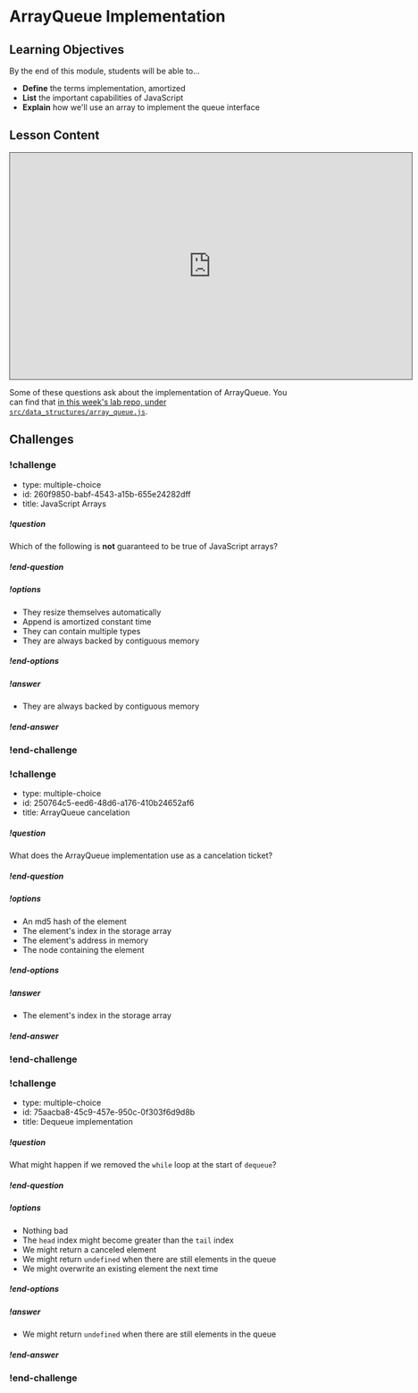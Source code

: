 # ArrayQueue Implementation

## Learning Objectives

By the end of this module, students will be able to...

- **Define** the terms implementation, amortized
- **List** the important capabilities of JavaScript
- **Explain** how we'll use an array to implement the queue interface

## Lesson Content

<iframe src="https://adaacademy.hosted.panopto.com/Panopto/Pages/Embed.aspx?id=4bf8f2de-ca77-4244-bf71-abb4004fc218&autoplay=false&offerviewer=true&showtitle=true&showbrand=false&start=0&interactivity=all" width=720 height=405 style="border: 1px solid #464646;" allowfullscreen allow="autoplay"></iframe>

Some of these questions ask about the implementation of ArrayQueue. You can find that [in this week's lab repo, under `src/data_structures/array_queue.js`](https://github.com/Lovelace-Learning-Labs/ads-linear-data-structures/blob/master/src/data_structures/array_queue.js).

## Challenges

<!-- >>>>>>>>>>>>>>>>>>>>>> BEGIN CHALLENGE >>>>>>>>>>>>>>>>>>>>>> -->
<!-- Replace everything in square brackets [] and remove brackets  -->

### !challenge

* type: multiple-choice
* id: 260f9850-babf-4543-a15b-655e24282dff
* title: JavaScript Arrays
<!-- * points: [1] (optional, the number of points for scoring as a checkpoint) -->
<!-- * topics: [python, pandas] (optional the topics for analyzing points) -->

##### !question

Which of the following is **not** guaranteed to be true of JavaScript arrays?

##### !end-question

##### !options

* They resize themselves automatically
* Append is amortized constant time
* They can contain multiple types
* They are always backed by contiguous memory

##### !end-options

##### !answer

* They are always backed by contiguous memory

##### !end-answer

<!-- other optional sections -->
<!-- !hint - !end-hint (markdown, users can see after a failed attempt) -->
<!-- !rubric - !end-rubric (markdown, instructors can see while scoring a checkpoint) -->
<!-- !explanation - !end-explanation (markdown, students can see after answering correctly) -->

### !end-challenge

<!-- ======================= END CHALLENGE ======================= -->
<!-- >>>>>>>>>>>>>>>>>>>>>> BEGIN CHALLENGE >>>>>>>>>>>>>>>>>>>>>> -->
<!-- Replace everything in square brackets [] and remove brackets  -->

### !challenge

* type: multiple-choice
* id: 250764c5-eed6-48d6-a176-410b24652af6
* title: ArrayQueue cancelation
<!-- * points: [1] (optional, the number of points for scoring as a checkpoint) -->
<!-- * topics: [python, pandas] (optional the topics for analyzing points) -->

##### !question

What does the ArrayQueue implementation use as a cancelation ticket?

##### !end-question

##### !options

* An md5 hash of the element
* The element's index in the storage array
* The element's address in memory
* The node containing the element

##### !end-options

##### !answer

* The element's index in the storage array

##### !end-answer

<!-- other optional sections -->
<!-- !hint - !end-hint (markdown, users can see after a failed attempt) -->
<!-- !rubric - !end-rubric (markdown, instructors can see while scoring a checkpoint) -->
<!-- !explanation - !end-explanation (markdown, students can see after answering correctly) -->

### !end-challenge

<!-- ======================= END CHALLENGE ======================= -->
<!-- >>>>>>>>>>>>>>>>>>>>>> BEGIN CHALLENGE >>>>>>>>>>>>>>>>>>>>>> -->
<!-- Replace everything in square brackets [] and remove brackets  -->

### !challenge

* type: multiple-choice
* id: 75aacba8-45c9-457e-950c-0f303f6d9d8b
* title: Dequeue implementation
<!-- * points: [1] (optional, the number of points for scoring as a checkpoint) -->
<!-- * topics: [python, pandas] (optional the topics for analyzing points) -->

##### !question

What might happen if we removed the `while` loop at the start of `dequeue`?

##### !end-question

##### !options

* Nothing bad
* The `head` index might become greater than the `tail` index
* We might return a canceled element
* We might return `undefined` when there are still elements in the queue
* We might overwrite an existing element the next time

##### !end-options

##### !answer

* We might return `undefined` when there are still elements in the queue

##### !end-answer

<!-- other optional sections -->
<!-- !hint - !end-hint (markdown, users can see after a failed attempt) -->
<!-- !rubric - !end-rubric (markdown, instructors can see while scoring a checkpoint) -->
<!-- !explanation - !end-explanation (markdown, students can see after answering correctly) -->

### !end-challenge

<!-- ======================= END CHALLENGE ======================= -->
